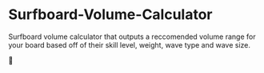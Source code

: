# Surfboard-Volume-Calculator

Surfboard volume calculator that outputs a reccomended volume range for your board based off of their skill level, weight, wave type and wave size.

🤙
